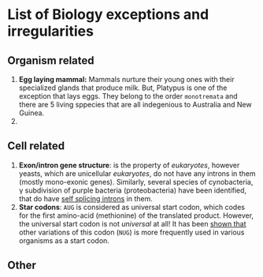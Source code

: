 # List of Biology exceptions and irregularities

## Organism related
1. **Egg laying mammal:** Mammals nurture their young ones with their specialized glands that produce milk. But, Platypus is one of the exception that lays eggs. They belong to the order `monotremata` and there are 5 living sppecies that are all indegenious to Australia and New Guinea. 
2. 

## Cell related

1. **Exon/intron gene structure**: is the property of _eukaryotes_, however yeasts, which are unicellular _eukaryotes_, do not have any introns in them (mostly mono-exonic genes). Similarly, several species of cynobacteria, &#947; subdivision of purple bacteria (proteobacteria) have been identified, that do have [self splicing introns](https://www.nature.com/articles/364358a0) in them.
2. **Star codons**: `AUG` is considered as universal start codon, which codes for the first amino-acid (methionine) of the translated product. However, the universal start codon is not _universal_ at all! It has been [shown that](https://www.nature.com/articles/s41598-017-12619-6) other variations of this codon (`NUG`) is more frequently used in various organisms as a start codon.

## Other
